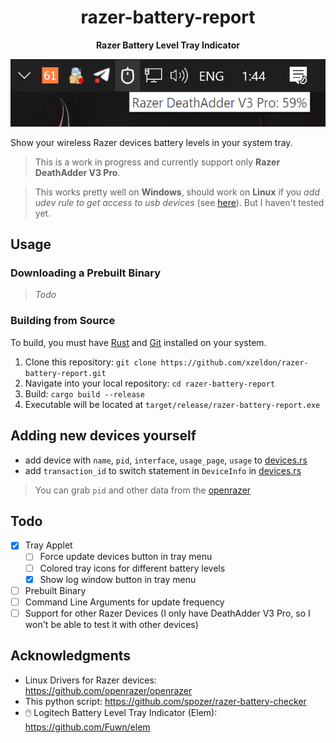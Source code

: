 <h1 align="center">razer-battery-report</h1>

<p align="center">
  <b>Razer Battery Level Tray Indicator</b>
</p>

<p align="center">
  <img src="img/demo.png">
</p>

Show your wireless Razer devices battery levels in your system tray.

> This is a work in progress and currently support only **Razer DeathAdder V3 Pro**.

> This works pretty well on **Windows**, should work on **Linux** if you _add udev rule to get access to usb devices_ (see [here](https://github.com/libusb/hidapi/blob/master/udev/69-hid.rules)). But I haven't tested yet.

## Usage

### Downloading a Prebuilt Binary

> _Todo_

### Building from Source

To build, you must have [Rust](https://www.rust-lang.org/) and
[Git](https://git-scm.com/) installed on your system.

1. Clone this repository: `git clone https://github.com/xzeldon/razer-battery-report.git`
2. Navigate into your local repository: `cd razer-battery-report`
3. Build: `cargo build --release`
4. Executable will be located at `target/release/razer-battery-report.exe`

## Adding new devices yourself

- add device with `name`, `pid`, `interface`, `usage_page`, `usage` to [devices.rs](/src/devices.rs)
- add `transaction_id` to switch statement in `DeviceInfo` in [devices.rs](/src/devices.rs)

> You can grab `pid` and other data from the [openrazer](https://github.com/openrazer/openrazer/blob/352d13c416f42e572016c02fd10a52fc9848644a/driver/razermouse_driver.h#L9)

## Todo

- [x] Tray Applet
  - [ ] Force update devices button in tray menu
  - [ ] Colored tray icons for different battery levels
  - [x] Show log window button in tray menu
- [ ] Prebuilt Binary
- [ ] Command Line Arguments for update frequency
- [ ] Support for other Razer Devices (I only have DeathAdder V3 Pro, so I won't be able to test it with other devices)

## Acknowledgments

- Linux Drivers for Razer devices: https://github.com/openrazer/openrazer
- This python script: https://github.com/spozer/razer-battery-checker
- 🖱️ Logitech Battery Level Tray Indicator (Elem): https://github.com/Fuwn/elem
